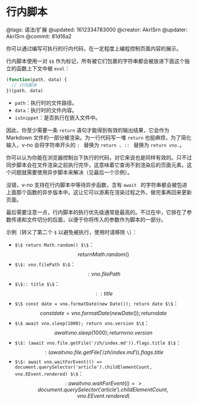 # 行内脚本

@tags: 语法/扩展
@updated: 1612334783000
@creator: AkrISrn
@updater: AkrISrn
@commit: 81d16a2

你可以通过编写可执行的行内代码，在一定程度上编程控制页面内容的展示。

行内脚本使用一对 `$$` 作为标记，所有被它们包裹的字符串都会被放进下面这个独立的函数上下文中被 `eval`：

```js
(function(path, data) {
  // 行内脚本
})(path, data)
```

- `path`：执行时的文件路径。
- `data`：执行时的文件内容。
- `isSnippet`：是否执行在嵌入文件中。

因此，你至少需要一条 `return` 语句才能得到有效的输出结果，它会作为 Markdown 文件的一部分被渲染。为一行代码写一堆 `return` 也挺麻烦，为了简化输入，v-no 会将字符串开头的 `: ` 替换为 `return `、`:: ` 替换为 `return vno.`。

你可以认为你能在浏览器控制台下执行的代码，对它来说也是同样有效的。只不过同步脚本会在文件渲染之前执行完毕，这意味着它查询不到渲染后的页面元素。这个问题就需要使用异步脚本来解决（见最后一个示例）。

没错，v-no 支持在行内脚本中等待异步函数，含有 `await ` 的字符串都会被包进上面那个函数的异步版本中。这让它可以游离在渲染过程之外，做完事再回来更新页面。

最后需要注意一点，行内脚本的执行优先级通常是最高的。不过在[](/zh/docs/snippets.md "#")中，它排在了参数传递和文件切分的后面，以便于你将传入的参数作为脚本的一部分。

示例（转义了第二个 `$` 以避免被执行，使用时请移除 `\`）：

- `$\$ return Math.random() $\$`：$$ return Math.random() $$
- `$\$: vno.filePath $\$`：$$: vno.filePath $$
- `$\$:: title $\$`：$$:: title $$
- `$\$ const date = vno.formatDate(new Date()); return date $\$`：$$ const date = vno.formatDate(new Date()); return date $$
- `$\$ await vno.sleep(1000); return vno.version $\$`：$$ await vno.sleep(1000); return vno.version $$
- `$\$: (await vno.file.getFile('/zh/index.md')).flags.title $\$`：$$: (await vno.file.getFile('/zh/index.md')).flags.title $$
- `$\$: await vno.waitForEvent(() => document.querySelector('article').childElementCount, vno.EEvent.rendered) $\$`：$$: await vno.waitForEvent(() => document.querySelector('article').childElementCount, vno.EEvent.rendered) $$

